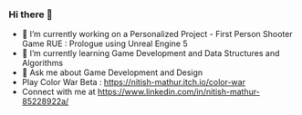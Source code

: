### Hi there 👋
- 🔭 I’m currently working on a Personalized Project - First Person Shooter Game RUE : Prologue using Unreal Engine 5
- 🌱 I’m currently learning Game Development and Data Structures and Algorithms
- 💬 Ask me about Game Development and Design
- Play Color War Beta : 
  https://nitish-mathur.itch.io/color-war
- Connect with me at https://www.linkedin.com/in/nitish-mathur-85228922a/

<!--
**mathur-nitish/mathur-nitish** is a ✨ _special_ ✨ repository because its `README.md` (this file) appears on your GitHub profile.

Here are some ideas to get you started:

- 🔭 I’m currently working on a Personalized Project - First Person Shooter Game RUE : Prologue using Unreal Engine 5
- 🌱 I’m currently learning Game Development and Data Structures and Algorithms
- 💬 Ask me about Game Development and Design
- Connect with me at https://www.linkedin.com/in/nitish-mathur-85228922a/
-->
